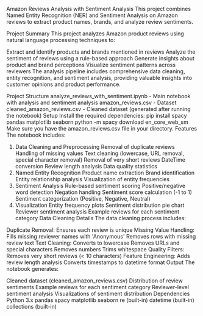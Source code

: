 Amazon Reviews Analysis with Sentiment Analysis
This project combines Named Entity Recognition (NER) and Sentiment Analysis on Amazon reviews to extract product names, brands, and analyze review sentiments.

Project Summary
This project analyzes Amazon product reviews using natural language processing techniques to:

Extract and identify products and brands mentioned in reviews
Analyze the sentiment of reviews using a rule-based approach
Generate insights about product and brand perceptions
Visualize sentiment patterns across reviewers
The analysis pipeline includes comprehensive data cleaning, entity recognition, and sentiment analysis, providing valuable insights into customer opinions and product performance.

Project Structure
analyze_reviews_with_sentiment.ipynb - Main notebook with analysis and sentiment analysis
amazon_reviews.csv - Dataset
cleaned_amazon_reviews.csv - Cleaned dataset (generated after running the notebook)
Setup
Install the required dependencies:
pip install spacy pandas matplotlib seaborn
python -m spacy download en_core_web_sm
Make sure you have the amazon_reviews.csv file in your directory.
Features
The notebook includes:

1. Data Cleaning and Preprocessing
Removal of duplicate reviews
Handling of missing values
Text cleaning (lowercase, URL removal, special character removal)
Removal of very short reviews
DateTime conversion
Review length analysis
Data quality statistics
2. Named Entity Recognition
Product name extraction
Brand identification
Entity relationship analysis
Visualization of entity frequencies
3. Sentiment Analysis
Rule-based sentiment scoring
Positive/negative word detection
Negation handling
Sentiment score calculation (-1 to 1)
Sentiment categorization (Positive, Negative, Neutral)
4. Visualization
Entity frequency plots
Sentiment distribution pie chart
Reviewer sentiment analysis
Example reviews for each sentiment category
Data Cleaning Details
The data cleaning process includes:

Duplicate Removal: Ensures each review is unique
Missing Value Handling:
Fills missing reviewer names with 'Anonymous'
Removes rows with missing review text
Text Cleaning:
Converts to lowercase
Removes URLs and special characters
Removes numbers
Trims whitespace
Quality Filters:
Removes very short reviews (< 10 characters)
Feature Engineering:
Adds review length analysis
Converts timestamps to datetime format
Output
The notebook generates:

Cleaned dataset (cleaned_amazon_reviews.csv)
Distribution of review sentiments
Example reviews for each sentiment category
Reviewer-level sentiment analysis
Visualizations of sentiment distribution
Dependencies
Python 3.x
pandas
spacy
matplotlib
seaborn
re (built-in)
datetime (built-in)
collections (built-in)
